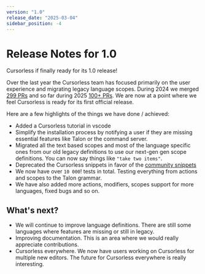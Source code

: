 ```yaml
---
version: "1.0"
release_date: "2025-03-04"
sidebar_position: -4
---
```


# Release Notes for 1.0

Cursorless if finally ready for its 1.0 release!

Over the last year the Cursorless team has focused primarily on the user experience and migrating legacy language scopes. During 2024 we merged [299 PRs](https://github.com/cursorless-dev/cursorless/pulls?q=merged%3A2024+sort%3Aupdated-asc+) and so far during 2025 [100+ PRs](https://github.com/cursorless-dev/cursorless/pulls?q=merged%3A2025+sort%3Aupdated-asc+). We are now at a point where we feel Cursorless is ready for its first official release.

Here are a few highlights of the things we have done / achieved:

- Added a Cursorless tutorial in vscode
- Simplify the installation process by notifying a user if they are missing essential features like Talon or the command server.
- Migrated all the text based scopes and most of the language specific ones from our old legacy definitions to use our next-gen gen scope definitions. You can now say things like `"take two items"`.
- Deprecated the Cursorless snippets in favor of the [community snippets](https://github.com/talonhub/community/tree/f7e5f9696c7ed6e78e8488c8b7fb1c6bbcc25779/core/snippets)
- We now have over `10 000`! tests in total. Testing everything from actions and scopes to the Talon grammar.
- We have also added more actions, modifiers, scopes support for more languages, fixed bugs and so on.

## What's next?

- We will continue to improve language definitions. There are still some languages where features are missing or still in legacy.
- Improving documentation. This is an area where we would really appreciate contributions.
- Cursorless everywhere. We now have users working on Cursorless for multiple new editors. The future for Cursorless everywhere is really interesting.
